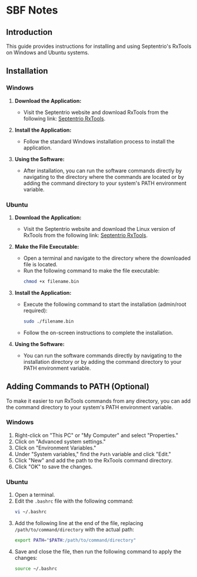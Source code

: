 # SBF Notes

## Introduction
This guide provides instructions for installing and using Septentrio's RxTools on Windows and Ubuntu systems.

## Installation

### Windows
1. **Download the Application:**
   - Visit the Septentrio website and download RxTools from the following link: [Septentrio RxTools](https://www.septentrio.com/en/products/gps-gnss-receiver-software/rxtools).

2. **Install the Application:**
   - Follow the standard Windows installation process to install the application.

3. **Using the Software:**
   - After installation, you can run the software commands directly by navigating to the directory where the commands are located or by adding the command directory to your system's PATH environment variable.

### Ubuntu
1. **Download the Application:**
   - Visit the Septentrio website and download the Linux version of RxTools from the following link: [Septentrio RxTools](https://www.septentrio.com/en/products/gps-gnss-receiver-software/rxtools).

2. **Make the File Executable:**
   - Open a terminal and navigate to the directory where the downloaded file is located.
   - Run the following command to make the file executable:
     ```bash
     chmod +x filename.bin
     ```

3. **Install the Application:**
   - Execute the following command to start the installation (admin/root required):
     ```bash
     sudo ./filename.bin
     ```
   - Follow the on-screen instructions to complete the installation.

4. **Using the Software:**
   - You can run the software commands directly by navigating to the installation directory or by adding the command directory to your PATH environment variable.

## Adding Commands to PATH (Optional)
To make it easier to run RxTools commands from any directory, you can add the command directory to your system's PATH environment variable.

### Windows
1. Right-click on "This PC" or "My Computer" and select "Properties."
2. Click on "Advanced system settings."
3. Click on "Environment Variables."
4. Under "System variables," find the `Path` variable and click "Edit."
5. Click "New" and add the path to the RxTools command directory.
6. Click "OK" to save the changes.

### Ubuntu
1. Open a terminal.
2. Edit the `.bashrc` file with the following command:
   ```bash
   vi ~/.bashrc
   ```
3. Add the following line at the end of the file, replacing `/path/to/command/directory` with the actual path:
   ```bash
   export PATH="$PATH:/path/to/command/directory"
   ```
4. Save and close the file, then run the following command to apply the changes:
    ```bash
    source ~/.bashrc
    ``` 
